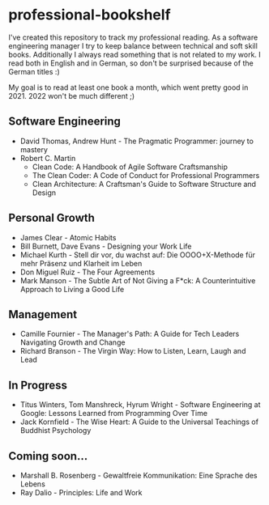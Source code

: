 # professional-bookshelf
I've created this repository to track my professional reading. As a software engineering manager I try to keep balance between technical and soft skill books. Additionally I always read something that is not related to my work. I read both in English and in German, so don't be surprised because of the German titles :)

My goal is to read at least one book a month, which went pretty good in 2021. 2022 won't be much different ;)

## Software Engineering
- David Thomas, Andrew Hunt - The Pragmatic Programmer: journey to mastery
- Robert C. Martin
  - Clean Code: A Handbook of Agile Software Craftsmanship
  - The Clean Coder: A Code of Conduct for Professional Programmers
  - Clean Architecture: A Craftsman's Guide to Software Structure and Design

## Personal Growth
- James Clear - Atomic Habits
- Bill Burnett, Dave Evans - Designing your Work Life
- Michael Kurth - Stell dir vor, du wachst auf: Die OOOO+X-Methode für mehr Präsenz und Klarheit im Leben
- Don Miguel Ruiz - The Four Agreements
- Mark Manson - The Subtle Art of Not Giving a F*ck: A Counterintuitive Approach to Living a Good Life

## Management
- Camille Fournier - The Manager's Path: A Guide for Tech Leaders Navigating Growth and Change
- Richard Branson - The Virgin Way: How to Listen, Learn, Laugh and Lead

## In Progress
- Titus Winters, Tom Manshreck, Hyrum Wright - Software Engineering at Google: Lessons Learned from Programming Over Time
- Jack Kornfield - The Wise Heart: A Guide to the Universal Teachings of Buddhist Psychology

## Coming soon...
- Marshall B. Rosenberg - Gewaltfreie Kommunikation: Eine Sprache des Lebens
- Ray Dalio - Principles: Life and Work
